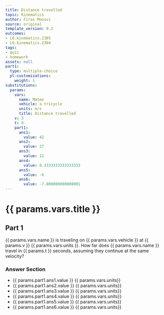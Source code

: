```yaml
---
title: Distance travelled
topic: Kinematics
author: Firas Moosvi
source: original
template_version: 0.2
outcomes:
- LO.kinematics.2305
- LO.kinematics.2304
tags:
- quiz
- homework
assets: null
part1:
  type: multiple-choice
  pl-customizations:
    weight: 1
substitutions:
  params:
    vars:
      name: Mateo
      vehicle: a tricycle
      units: m/s
      title: Distance travelled
    v: 3
    t: 9
    part1:
      ans1:
        value: 42
      ans2:
        value: 27
      ans3:
        value: 12
      ans4:
        value: 0.3333333333333333
      ans5:
        value: -6
      ans6:
        value: -7.800000000000001
---
```

# {{ params.vars.title }}
## Part 1

{{ params.vars.name }} is traveling on {{ params.vars.vehicle }} at {{ params.v }} {{ params.vars.units }}.
How far does {{ params.vars.name }} travel in {{ params.t }} seconds, assuming they continue at the same velocity?

### Answer Section

- {{ params.part1.ans1.value }} {{ params.vars.units}}
- {{ params.part1.ans2.value }} {{ params.vars.units}}
- {{ params.part1.ans3.value }} {{ params.vars.units}}
- {{ params.part1.ans4.value }} {{ params.vars.units}}
- {{ params.part1.ans5.value }} {{ params.vars.units}}
- {{ params.part1.ans6.value }} {{ params.vars.units}}
